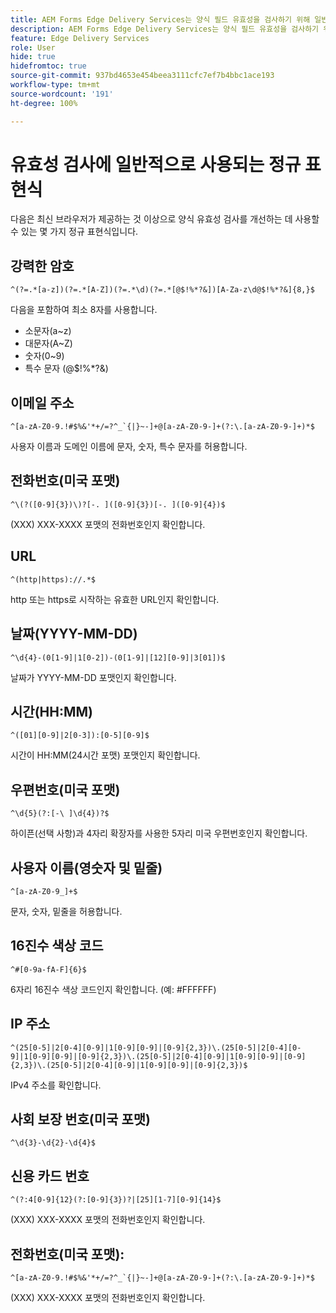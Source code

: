 ```yaml
---
title: AEM Forms Edge Delivery Services는 양식 필드 유효성을 검사하기 위해 일반적으로 사용되는 정규식을 사용합니다.
description: AEM Forms Edge Delivery Services는 양식 필드 유효성을 검사하기 위해 일반적으로 사용되는 정규식을 사용합니다.
feature: Edge Delivery Services
role: User
hide: true
hidefromtoc: true
source-git-commit: 937bd4653e454beea3111cfc7ef7b4bbc1ace193
workflow-type: tm+mt
source-wordcount: '191'
ht-degree: 100%

---
```



# 유효성 검사에 일반적으로 사용되는 정규 표현식

다음은 최신 브라우저가 제공하는 것 이상으로 양식 유효성 검사를 개선하는 데 사용할 수 있는 몇 가지 정규 표현식입니다.

## 강력한 암호

```regex
^(?=.*[a-z])(?=.*[A-Z])(?=.*\d)(?=.*[@$!%*?&])[A-Za-z\d@$!%*?&]{8,}$
```

다음을 포함하여 최소 8자를 사용합니다.

* 소문자(a~z)
* 대문자(A~Z)
* 숫자(0~9)
* 특수 문자 (@$!%*?&amp;)


## 이메일 주소


```regex
^[a-zA-Z0-9.!#$%&'*+/=?^_`{|}~-]+@[a-zA-Z0-9-]+(?:\.[a-zA-Z0-9-]+)*$
```

사용자 이름과 도메인 이름에 문자, 숫자, 특수 문자를 허용합니다.


## 전화번호(미국 포맷)

```regex
^\(?([0-9]{3})\)?[-. ]([0-9]{3})[-. ]([0-9]{4})$
```

(XXX) XXX-XXXX 포맷의 전화번호인지 확인합니다.



## URL

```regex
^(http|https)://.*$
```

http 또는 https로 시작하는 유효한 URL인지 확인합니다.



## 날짜(YYYY-MM-DD)

```regex
^\d{4}-(0[1-9]|1[0-2])-(0[1-9]|[12][0-9]|3[01])$
```

날짜가 YYYY-MM-DD 포맷인지 확인합니다.


## 시간(HH:MM)

```regex
^([01][0-9]|2[0-3]):[0-5][0-9]$
```

시간이 HH:MM(24시간 포맷) 포맷인지 확인합니다.


## 우편번호(미국 포맷)

```regex
^\d{5}(?:[-\ ]\d{4})?$
```

하이픈(선택 사항)과 4자리 확장자를 사용한 5자리 미국 우편번호인지 확인합니다.


## 사용자 이름(영숫자 및 밑줄)

```regex
^[a-zA-Z0-9_]+$
```

문자, 숫자, 밑줄을 허용합니다.


## 16진수 색상 코드

```regex
^#[0-9a-fA-F]{6}$
```

6자리 16진수 색상 코드인지 확인합니다. (예: #FFFFFF)


## IP 주소

```regex
^(25[0-5]|2[0-4][0-9]|1[0-9][0-9]|[0-9]{2,3})\.(25[0-5]|2[0-4][0-9]|1[0-9][0-9]|[0-9]{2,3})\.(25[0-5]|2[0-4][0-9]|1[0-9][0-9]|[0-9]{2,3})\.(25[0-5]|2[0-4][0-9]|1[0-9][0-9]|[0-9]{2,3})$
```

IPv4 주소를 확인합니다.



## 사회 보장 번호(미국 포맷)

```regex
^\d{3}-\d{2}-\d{4}$
```



## 신용 카드 번호

```regex
^(?:4[0-9]{12}(?:[0-9]{3})?|[25][1-7][0-9]{14}$
```

(XXX) XXX-XXXX 포맷의 전화번호인지 확인합니다.



## 전화번호(미국 포맷):

```regex
^[a-zA-Z0-9.!#$%&'*+/=?^_`{|}~-]+@[a-zA-Z0-9-]+(?:\.[a-zA-Z0-9-]+)*$
```

(XXX) XXX-XXXX 포맷의 전화번호인지 확인합니다.
